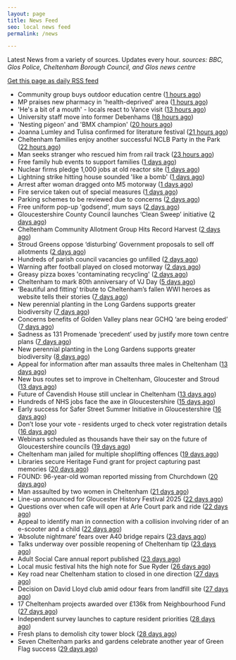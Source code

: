 ```yaml
---
layout: page
title: News Feed
seo: local news feed
permalink: /news

---
```


Latest News from a variety of sources. Updates every hour.
_sources: BBC, Glos Police, Cheltenham Borough Council, and Glos news centre_

[Get this page as daily RSS feed](/daily.rss)

<!-- news_marker starts -->
- Community group buys outdoor education centre ([1 hours ago](https://www.bbc.com/news/articles/cy988y4v5n4o?at_medium=RSS&at_campaign=rss))
- MP praises new pharmacy in 'health-deprived' area ([1 hours ago](https://www.bbc.com/news/articles/c4gzz09w4dqo?at_medium=RSS&at_campaign=rss))
- 'He's a bit of a mouth' - locals react to Vance visit ([13 hours ago](https://www.bbc.com/news/articles/cjdy1vgzvxgo?at_medium=RSS&at_campaign=rss))
- University staff move into former Debenhams ([18 hours ago](https://www.bbc.com/news/articles/c4gl702dxkxo?at_medium=RSS&at_campaign=rss))
- 'Nesting pigeon' and 'BMX champion' ([20 hours ago](https://www.bbc.com/news/articles/c776dynyny5o?at_medium=RSS&at_campaign=rss))
- Joanna Lumley and Tulisa confirmed for literature festival ([21 hours ago](https://www.bbc.com/news/articles/crr2jppwrklo?at_medium=RSS&at_campaign=rss))
- Cheltenham families enjoy another successful NCLB Party in the Park ([22 hours ago](https://www.cheltenham.gov.uk/news/article/3040/cheltenham_families_enjoy_another_successful_nclb_party_in_the_park))
- Man seeks stranger who rescued him from rail track ([23 hours ago](https://www.bbc.com/news/articles/cp37v84kpl9o?at_medium=RSS&at_campaign=rss))
- Free family hub events to support families ([1 days ago](https://www.bbc.com/news/articles/cedv2q7x1gxo?at_medium=RSS&at_campaign=rss))
- Nuclear firms pledge 1,000 jobs at old reactor site ([1 days ago](https://www.bbc.com/news/articles/c5y28722508o?at_medium=RSS&at_campaign=rss))
- Lightning strike hitting house sounded 'like a bomb' ([1 days ago](https://www.bbc.com/news/articles/ce830zjp865o?at_medium=RSS&at_campaign=rss))
- Arrest after woman dragged onto M5 motorway ([1 days ago](https://www.bbc.com/news/articles/cj4wynx8zq0o?at_medium=RSS&at_campaign=rss))
- Fire service taken out of special measures ([1 days ago](https://www.bbc.com/news/articles/c3v3zll0l9do?at_medium=RSS&at_campaign=rss))
- Parking schemes to be reviewed due to concerns ([2 days ago](https://www.bbc.com/news/articles/cd7yyw5v142o?at_medium=RSS&at_campaign=rss))
- Free uniform pop-up 'godsend', mum says ([2 days ago](https://www.bbc.com/news/articles/c0kz3zlv6pjo?at_medium=RSS&at_campaign=rss))
- Gloucestershire County Council launches ‘Clean Sweep’ initiative ([2 days ago](https://gloucesternewscentre.co.uk/gloucestershire-county-council-launches-clean-sweep-initiative/))
- Cheltenham Community Allotment Group Hits Record Harvest ([2 days ago](https://gloucesternewscentre.co.uk/cheltenham-community-allotment-group-hits-record-harvest/))
- Stroud Greens oppose ‘disturbing’ Government proposals to sell off allotments ([2 days ago](https://gloucesternewscentre.co.uk/stroud-greens-oppose-disturbing-government-proposals-to-sell-off-allotments/))
- Hundreds of parish council vacancies go unfilled ([2 days ago](https://www.bbc.com/news/articles/c8jppvey49po?at_medium=RSS&at_campaign=rss))
- Warning after football played on closed motorway ([2 days ago](https://www.bbc.com/news/articles/czjmm23dyd2o?at_medium=RSS&at_campaign=rss))
- Greasy pizza boxes 'contaminating recycling' ([2 days ago](https://www.bbc.com/news/articles/c80dk48np5go?at_medium=RSS&at_campaign=rss))
- Cheltenham to mark 80th anniversary of VJ Day ([5 days ago](https://www.cheltenham.gov.uk/news/article/3039/cheltenham_to_mark_80th_anniversary_of_vj_day))
- ‘Beautiful and fitting’ tribute to Cheltenham’s fallen WWI heroes as website tells their stories ([7 days ago](https://gloucesternewscentre.co.uk/beautiful-and-fitting-tribute-to-cheltenhams-fallen-wwi-heroes-as-website-tells-their-stories/))
- New perennial planting in the Long Gardens supports greater biodiversity ([7 days ago](https://gloucesternewscentre.co.uk/new-perennial-planting-in-the-long-gardens-supports-greater-biodiversity/))
- Concerns benefits of Golden Valley plans near GCHQ ‘are being eroded’ ([7 days ago](https://gloucesternewscentre.co.uk/concerns-benefits-of-golden-valley-plans-near-gchq-are-being-eroded/))
- Sadness as 131 Promenade ‘precedent’ used by justify more town centre plans ([7 days ago](https://gloucesternewscentre.co.uk/sadness-as-131-promenade-precedent-used-by-justify-more-town-centre-plans/))
- New perennial planting in the Long Gardens supports greater biodiversity ([8 days ago](https://www.cheltenham.gov.uk/news/article/3038/new_perennial_planting_in_the_long_gardens_supports_greater_biodiversity))
- Appeal for information after man assaults three males in Cheltenham ([13 days ago](https://gloucesternewscentre.co.uk/appeal-for-information-after-man-assaults-three-males-in-cheltenham/))
- New bus routes set to improve in Cheltenham, Gloucester and Stroud ([13 days ago](https://gloucesternewscentre.co.uk/new-bus-routes-set-to-improve-in-cheltenham-gloucester-and-stroud/))
- Future of Cavendish House still unclear in Cheltenham ([13 days ago](https://www.bbc.co.uk/sounds/play/p0lt903y?at_medium=RSS&at_campaign=rss))
- Hundreds of NHS jobs face the axe in Gloucestershire ([15 days ago](https://gloucesternewscentre.co.uk/hundreds-of-nhs-jobs-face-the-axe-in-gloucestershire/))
- Early success for Safer Street Summer Initiative in Gloucestershire ([16 days ago](https://gloucesternewscentre.co.uk/early-success-for-safer-street-summer-initiative-in-gloucestershire/))
- Don’t lose your vote - residents urged to check voter registration details ([16 days ago](https://www.cheltenham.gov.uk/news/article/3037/dont_lose_your_vote_-_residents_urged_to_check_voter_registration_details))
- Webinars scheduled as thousands have their say on the future of Gloucestershire councils ([19 days ago](https://gloucesternewscentre.co.uk/webinars-scheduled-as-thousands-have-their-say-on-the-future-of-gloucestershire-councils/))
- Cheltenham man jailed for multiple shoplifting offences ([19 days ago](https://gloucesternewscentre.co.uk/cheltenham-man-jailed-for-multiple-shoplifting-offences/))
- Libraries secure Heritage Fund grant for project capturing past memories ([20 days ago](https://gloucesternewscentre.co.uk/libraries-secure-heritage-fund-grant-for-project-capturing-past-memories/))
- FOUND: 96-year-old woman reported missing from Churchdown ([20 days ago](https://gloucesternewscentre.co.uk/search-for-96-year-old-woman-reported-missing-from-churchdown/))
- Man assaulted by two women in Cheltenham ([21 days ago](https://gloucesternewscentre.co.uk/man-assaulted-by-two-women-in-cheltenham/))
- Line-up announced for Gloucester History Festival 2025 ([22 days ago](https://gloucesternewscentre.co.uk/line-up-announced-for-gloucester-history-festival-2025/))
- Questions over when cafe will open at Arle Court park and ride ([22 days ago](https://gloucesternewscentre.co.uk/questions-over-when-cafe-will-open-at-arle-court-park-and-ride/))
- Appeal to identify man in connection with a collision involving rider of an e-scooter and a child ([22 days ago](https://gloucesternewscentre.co.uk/appeal-to-identify-man-in-connection-with-a-collision-involving-rider-of-an-e-scooter-and-a-child/))
- ‘Absolute nightmare’ fears over A40 bridge repairs ([23 days ago](https://gloucesternewscentre.co.uk/absolute-nightmare-fears-over-a40-bridge-repairs/))
- Talks underway over possible reopening of Cheltenham tip ([23 days ago](https://gloucesternewscentre.co.uk/talks-underway-over-possible-reopening-of-cheltenham-tip/))
- Adult Social Care annual report published ([23 days ago](https://gloucesternewscentre.co.uk/adult-social-care-annual-report-published/))
- Local music festival hits the high note for Sue Ryder ([26 days ago](https://gloucesternewscentre.co.uk/local-music-festival-hits-the-high-note-for-sue-ryder/))
- Key road near Cheltenham station to closed in one direction ([27 days ago](https://gloucesternewscentre.co.uk/key-road-near-cheltenham-station-to-closed-in-one-direction/))
- Decision on David Lloyd club amid odour fears from landfill site ([27 days ago](https://gloucesternewscentre.co.uk/decision-on-david-lloyd-club-amid-odour-fears-from-landfill-site/))
- 17 Cheltenham projects awarded over £136k from Neighbourhood Fund ([27 days ago](https://www.cheltenham.gov.uk/news/article/3036/17_cheltenham_projects_awarded_over_136k_from_neighbourhood_fund))
- Independent survey launches to capture resident priorities ([28 days ago](https://www.cheltenham.gov.uk/news/article/3035/independent_survey_launches_to_capture_resident_priorities))
- Fresh plans to demolish city tower block ([28 days ago](https://www.bbc.co.uk/sounds/play/p0lqdgnz?at_medium=RSS&at_campaign=rss))
- Seven Cheltenham parks and gardens celebrate another year of Green Flag success ([29 days ago](https://www.cheltenham.gov.uk/news/article/3034/seven_cheltenham_parks_and_gardens_celebrate_another_year_of_green_flag_success))

<!-- news_marker ends -->
